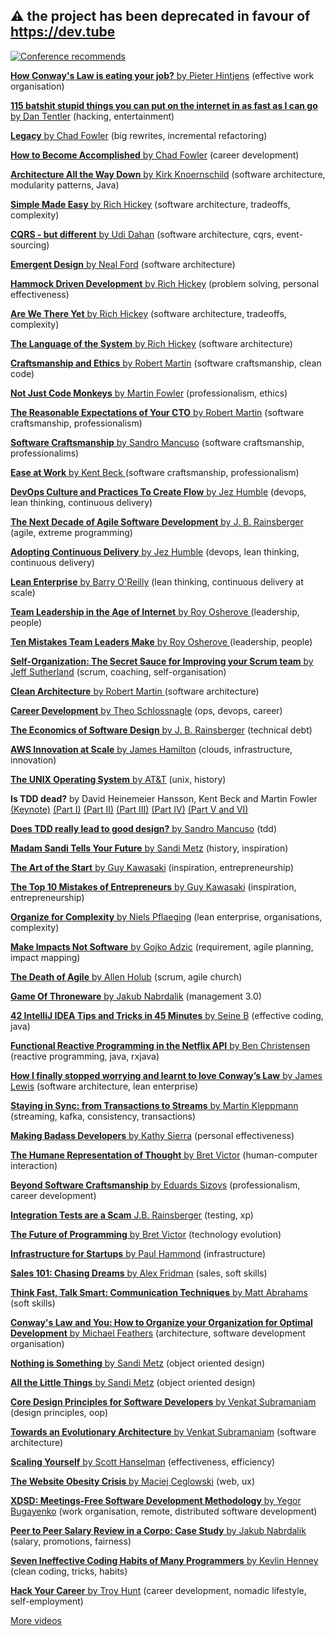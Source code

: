 ## ⚠️ the project has been deprecated in favour of https://dev.tube ###

[![Conference recommends](https://devternity.com/shields/recommends.svg)](https://devternity.com)

[**How Conway's Law is eating your job?** by Pieter Hintjens](https://www.youtube.com/watch?v=7HECD3eLoVo) (effective work organisation)

[**115 batshit stupid things you can put on the internet in as fast as I can go** by Dan Tentler](https://www.youtube.com/watch?v=hMtu7vV_HmY) (hacking, entertainment)

[**Legacy** by Chad Fowler](https://www.youtube.com/watch?v=YruzQgWdv48) (big rewrites, incremental refactoring)

[**How to Become Accomplished** by Chad Fowler](https://www.youtube.com/watch?v=hsIcFf9pnCo) (career development)

[**Architecture All the Way Down** by Kirk Knoernschild](https://www.youtube.com/watch?v=TaFNhNNua5c) (software architecture, modularity patterns, Java)

[**Simple Made Easy** by Rich Hickey](http://www.infoq.com/presentations/Simple-Made-Easy) (software architecture, tradeoffs, complexity)

[**CQRS - but different** by Udi Dahan](https://vimeo.com/131199089) (software architecture, cqrs, event-sourcing)

[**Emergent Design** by Neal Ford](https://www.youtube.com/watch?v=b9kZpbEyJKk) (software architecture)

[**Hammock Driven Development** by Rich Hickey](https://www.youtube.com/watch?v=f84n5oFoZBc) (problem solving, personal effectiveness)

[**Are We There Yet** by Rich Hickey](http://www.infoq.com/presentations/Are-We-There-Yet-Rich-Hickey) (software architecture, tradeoffs, complexity)

[**The Language of the System** by Rich Hickey](https://www.youtube.com/watch?v=ROor6_NGIWU) (software architecture)

[**Craftsmanship and Ethics** by Robert Martin](http://www.infoq.com/presentations/craftmanship-ethics) (software craftsmanship, clean code)

[**Not Just Code Monkeys** by Martin Fowler](https://www.youtube.com/watch?v=4E3xfR6IBII) (professionalism, ethics)

[**The Reasonable Expectations of Your CTO** by Robert Martin](https://vimeo.com/54025415) (software craftsmanship, professionalism)

[**Software Craftsmanship** by Sandro Mancuso](https://www.youtube.com/watch?v=-czaKO_8jc4) (software craftsmanship, professionalims)

[**Ease at Work** by Kent Beck ](http://www.infoq.com/presentations/self-image) (software craftsmanship, professionalism)

[**DevOps Culture and Practices To Create Flow** by Jez Humble](https://www.youtube.com/watch?v=oX8af9kLhlk) (devops, lean thinking, continuous delivery)

[**The Next Decade of Agile Software Development** by J. B. Rainsberger](https://www.youtube.com/watch?v=HIdRm-0OLDU) (agile, extreme programming)


[**Adopting Continuous Delivery** by Jez Humble](https://www.youtube.com/watch?v=ZLBhVEo1OG4) (devops, lean thinking, continuous delivery)

[**Lean Enterprise** by Barry O'Reilly](https://www.youtube.com/watch?v=pQJxlGUz5xY&t=1444s) (lean thinking, continuous delivery at scale)

[**Team Leadership in the Age of Internet** by Roy Osherove ](http://www.infoq.com/presentations/Team-Leadership-in-the-Age-of-Internet) (leadership, people)

[**Ten Mistakes Team Leaders Make** by Roy Osherove ](https://www.youtube.com/watch?v=qhjXc6niO3k) (leadership, people)

[**Self-Organization: The Secret Sauce for Improving your Scrum team** by Jeff Sutherland](https://www.youtube.com/watch?v=M1q6b9JI2Wc) (scrum, coaching, self-organisation) 

[**Clean Architecture** by Robert Martin ](https://vimeo.com/43612849) (software architecture)

[**Career Development** by Theo Schlossnagle](https://www.youtube.com/watch?v=y0mHo7SMCQk) (ops, devops, career)

[**The Economics of Software Design** by J. B. Rainsberger](https://www.youtube.com/watch?v=7HecgbghFTk) (technical debt)

[**AWS Innovation at Scale** by James Hamilton](https://www.youtube.com/watch?v=JIQETrFC_SQ) (clouds, infrastructure, innovation)

[**The UNIX Operating System** by AT&T](https://www.youtube.com/watch?v=tc4ROCJYbm0) (unix, history)

**Is TDD dead?** by David Heinemeier Hansson, Kent Beck and Martin Fowler [(Keynote)](https://www.youtube.com/watch?v=9LfmrkyP81M) [(Part I)](https://www.youtube.com/watch?v=z9quxZsLcfo) [(Part II)](https://www.youtube.com/watch?v=JoTB2mcjU7w) [(Part III)](https://www.youtube.com/watch?v=YNw4baDz6WA) [(Part IV)](https://www.youtube.com/watch?v=dGtasFJnUxI) [(Part V and VI)](https://www.youtube.com/watch?v=dGtasFJnUxI)

[**Does TDD really lead to good design?** by Sandro Mancuso](https://www.youtube.com/watch?v=ApsW72JSVJM) (tdd)

[**Madam Sandi Tells Your Future** by Sandi Metz](https://www.youtube.com/watch?v=JOM5_V5jLAs) (history, inspiration)

[**The Art of the Start** by Guy Kawasaki](https://www.youtube.com/watch?v=jSlwuafyUUo) (inspiration, entrepreneurship)

[**The Top 10 Mistakes of Entrepreneurs** by Guy Kawasaki](https://www.youtube.com/watch?v=Oe5c9KK3ZIs) (inspiration, entrepreneurship)

[**Organize for Complexity** by Niels Pflaeging](https://www.youtube.com/watch?v=KhTGpgNz0N8) (lean enterprise, organisations, complexity)

[**Make Impacts Not Software** by Gojko Adzic](https://www.youtube.com/watch?v=GnK_n9Udhhs) (requirement, agile planning, impact mapping)

[**The Death of Agile** by Allen Holub](https://www.youtube.com/watch?v=vSnCeJEka_s) (scrum, agile church)

[**Game Of Throneware** by Jakub Nabrdalik](https://www.youtube.com/watch?v=EAnPP8hCSCQ) (management 3.0)

[**42 IntelliJ IDEA Tips and Tricks in 45 Minutes** by Seine B](https://www.voxxed.com/blog/presentation/presentation-42-intellij-idea-tips-tricks-45-minutes) (effective coding, java)

[**Functional Reactive Programming in the Netflix API** by Ben Christensen](http://www.infoq.com/presentations/Netflix-API-rxjava-hystrix) (reactive programming, java, rxjava)

[**How I finally stopped worrying and learnt to love Conway’s Law** by James Lewis](https://www.youtube.com/watch?v=l1tyfb5we7I) (software architecture, lean enterprise)

[**Staying in Sync: from Transactions to Streams** by Martin Kleppmann](https://www.infoq.com/presentations/event-streams-kafka) (streaming, kafka, consistency, transactions)

[**Making Badass Developers** by Kathy Sierra](https://www.youtube.com/watch?v=FKTxC9pl-WM) (personal effectiveness)

[**The Humane Representation of Thought** by Bret Victor](https://vimeo.com/115154289) (human-computer interaction)

[**Beyond Software Craftsmanship** by Eduards Sizovs](https://www.youtube.com/watch?v=AEtCEt44vlE) (professionalism, career development)

[**Integration Tests are a Scam** J.B. Rainsberger](https://www.youtube.com/watch?v=VDfX44fZoMc) (testing, xp)

[**The Future of Programming** by Bret Victor](https://www.youtube.com/watch?v=8pTEmbeENF4) (technology evolution)

[**Infrastructure for Startups** by Paul Hammond](https://www.youtube.com/watch?v=FQ09c6Mfyi0) (infrastructure)

[**Sales 101: Chasing Dreams** by Alex Fridman](https://www.youtube.com/watch?v=sKe-qYxlB4w) (sales, soft skills)

[**Think Fast, Talk Smart: Communication Techniques** by Matt Abrahams](https://www.youtube.com/watch?v=HAnw168huqA) (soft skills)

[**Conway's Law and You: How to Organize your Organization for Optimal Development** by Michael Feathers](http://www.ustream.tv/recorded/46640252) (architecture, software development organisation)

[**Nothing is Something** by Sandi Metz](https://www.youtube.com/watch?v=OMPfEXIlTVE) (object oriented design)

[**All the Little Things** by Sandi Metz](https://www.youtube.com/watch?v=8bZh5LMaSmE) (object oriented design)

[**Core Design Principles for Software Developers** by Venkat Subramaniam](https://www.youtube.com/watch?v=llGgO74uXMI) (design principles, oop)

[**Towards an Evolutionary Architecture** by Venkat Subramaniam](https://vimeo.com/97537675) (software architecture)

[**Scaling Yourself** by Scott Hanselman](https://www.youtube.com/watch?v=FS1mnISoG7U) (effectiveness, efficiency)

[**The Website Obesity Crisis** by Maciej Ceglowski](https://vimeo.com/190908762) (web, ux)

[**XDSD: Meetings-Free Software Development Methodology** by Yegor Bugayenko](https://www.youtube.com/watch?v=rwpV62G7hTE) (work organisation, remote, distributed software development)

[**Peer to Peer Salary Review in a Corpo: Case Study** by Jakub Nabrdalik](https://www.youtube.com/watch?v=vQMYjpjpelg&t=2s) (salary, promotions, fairness)

[**Seven Ineffective Coding Habits of Many Programmers** by Kevlin Henney](https://www.youtube.com/watch?v=SUIUZ09mnwM) (clean coding, tricks, habits)

[**Hack Your Career** by Troy Hunt](https://www.youtube.com/watch?v=-MUhcgXBj_A) (career development, nomadic lifestyle, self-employment)

[More videos](https://github.com/lucasviola/awesome-tech-videos)
